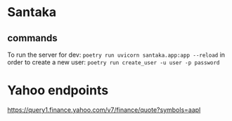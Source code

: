 # Santaka


## commands
To run the server for dev: 
`poetry run uvicorn santaka.app:app --reload`
in order to create a new user:
`poetry run create_user -u user -p password`


# Yahoo endpoints

https://query1.finance.yahoo.com/v7/finance/quote?symbols=aapl